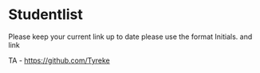 Studentlist
===========

Please keep your current link up to date
please use the format Initials. and link

TA - https://github.com/Tyreke
